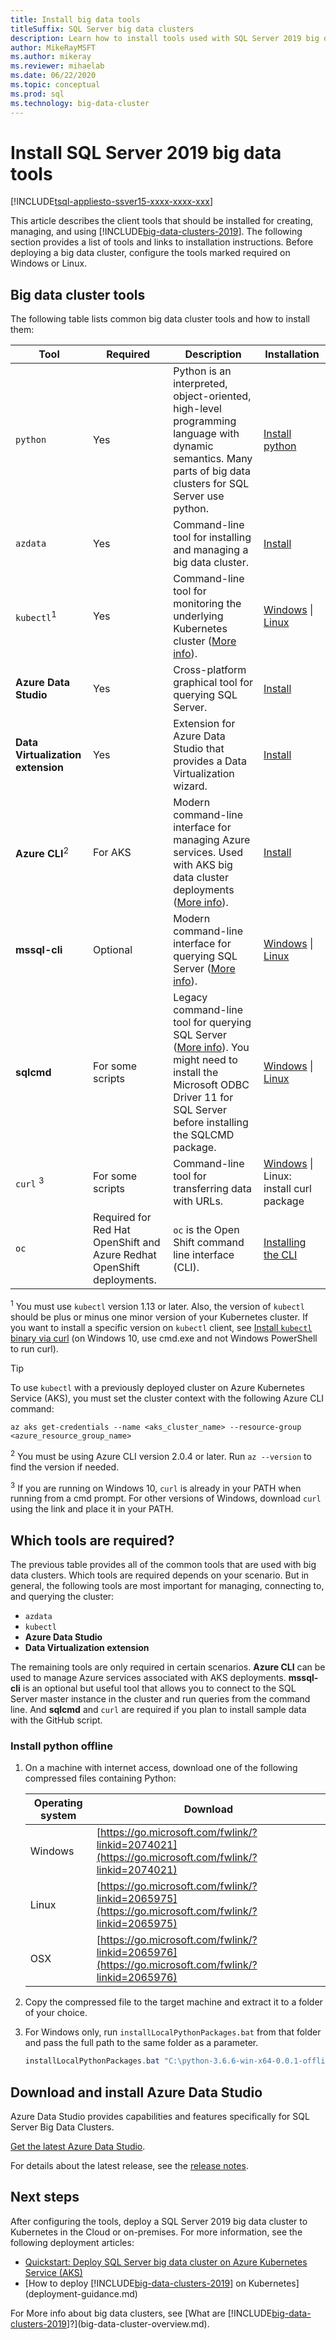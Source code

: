 ```yaml
---
title: Install big data tools
titleSuffix: SQL Server big data clusters
description: Learn how to install tools used with SQL Server 2019 big data cluster.
author: MikeRayMSFT 
ms.author: mikeray
ms.reviewer: mihaelab
ms.date: 06/22/2020
ms.topic: conceptual
ms.prod: sql
ms.technology: big-data-cluster
---
```


# Install SQL Server 2019 big data tools

[!INCLUDE[tsql-appliesto-ssver15-xxxx-xxxx-xxx](../includes/tsql-appliesto-ssver15-xxxx-xxxx-xxx.md)]

This article describes the client tools that should be installed for creating, managing, and using [!INCLUDE[big-data-clusters-2019](../includes/ssbigdataclusters-ver15.md)]. The following section provides a list of tools and links to installation instructions. Before deploying a big data cluster, configure the tools marked required on Windows or Linux.

## Big data cluster tools

The following table lists common big data cluster tools and how to install them:

| Tool | Required | Description | Installation |
|---|---|---|---|
| `python` | Yes | Python is an interpreted, object-oriented, high-level programming language with dynamic semantics. Many parts of big data clusters for SQL Server use python. | [Install python](#python)|
| `azdata` | Yes | Command-line tool for installing and managing a big data cluster. | [Install](deploy-install-azdata.md) |
| `kubectl`<sup>1</sup> | Yes | Command-line tool for monitoring the underlying Kubernetes cluster ([More info](https://kubernetes.io/docs/tasks/tools/install-kubectl/)). | [Windows](https://kubernetes.io/docs/tasks/tools/install-kubectl/#install-with-powershell-from-psgallery) \| [Linux](https://kubernetes.io/docs/tasks/tools/install-kubectl/#install-using-native-package-management) |
| **Azure Data Studio** | Yes | Cross-platform graphical tool for querying SQL Server. | [Install](https://aka.ms/getazuredatastudio) |
| **Data Virtualization extension** | Yes | Extension for Azure Data Studio that provides a Data Virtualization wizard. | [Install](../azure-data-studio/data-virtualization-extension.md) |
| **Azure CLI**<sup>2</sup> | For AKS | Modern command-line interface for managing Azure services. Used with AKS big data cluster deployments ([More info](https://docs.microsoft.com/cli/azure/?view=azure-cli-latest)). | [Install](https://docs.microsoft.com/cli/azure/install-azure-cli?view=azure-cli-latest) |
| **mssql-cli** | Optional | Modern command-line interface for querying SQL Server ([More info](../tools/mssql-cli.md)). | [Windows](https://github.com/dbcli/mssql-cli/blob/master/doc/installation/windows.md) \| [Linux](https://github.com/dbcli/mssql-cli/blob/master/doc/installation/linux.md) |
| **sqlcmd** | For some scripts | Legacy command-line tool for querying SQL Server ([More info](https://docs.microsoft.com/sql/tools/sqlcmd-utility?view=sql-server-ver15)). You might need to install the Microsoft ODBC Driver 11 for SQL Server before installing the SQLCMD package. | [Windows](https://www.microsoft.com/download/details.aspx?id=36433) \| [Linux](../linux/sql-server-linux-setup-tools.md) |
| `curl` <sup>3</sup> | For some scripts | Command-line tool for transferring data with URLs. | [Windows](https://curl.haxx.se/windows/) \| Linux: install curl package |
| `oc` | Required for Red Hat OpenShift and Azure Redhat OpenShift deployments. |`oc` is the Open Shift command line interface (CLI). | [Installing the CLI](https://docs.openshift.com/container-platform/4.4/cli_reference/openshift_cli/getting-started-cli.html#installing-the-cli)

<sup>1</sup> You must use `kubectl` version 1.13 or later. Also, the version of `kubectl` should be plus or minus one minor version of your Kubernetes cluster. If you want to install a specific version on `kubectl` client, see [Install `kubectl` binary via curl](https://kubernetes.io/docs/tasks/tools/install-kubectl/#install-kubectl-binary-using-curl) (on Windows 10, use cmd.exe and not Windows PowerShell to run curl).

> [!TIP]
> To use `kubectl` with a previously deployed cluster on Azure Kubernetes Service (AKS), you must set the cluster context with the following Azure CLI command:
>
>    ```azurecli
>    az aks get-credentials --name <aks_cluster_name> --resource-group <azure_resource_group_name>
>    ```

<sup>2</sup> You must be using Azure CLI version 2.0.4 or later. Run `az --version` to find the version if needed.

<sup>3</sup> If you are running on Windows 10, `curl` is already in your PATH when running from a cmd prompt. For other versions of Windows, download `curl` using the link and place it in your PATH.

## Which tools are required?

The previous table provides all of the common tools that are used with big data clusters. Which tools are required depends on your scenario. But in general, the following tools are most important for managing, connecting to, and querying the cluster:

- `azdata`
- `kubectl`
- **Azure Data Studio**
- **Data Virtualization extension**

The remaining tools are only required in certain scenarios. **Azure CLI** can be used to manage Azure services associated with AKS deployments. **mssql-cli** is an optional but useful tool that allows you to connect to the SQL Server master instance in the cluster and run queries from the command line. And **sqlcmd** and `curl` are required if you plan to install sample data with the GitHub script.

### <a id="python"></a> Install python offline

1. On a machine with internet access, download one of the following compressed files containing Python:

   | Operating system | Download |
   |---|---|
   | Windows | [https://go.microsoft.com/fwlink/?linkid=2074021](https://go.microsoft.com/fwlink/?linkid=2074021) |
   | Linux   | [https://go.microsoft.com/fwlink/?linkid=2065975](https://go.microsoft.com/fwlink/?linkid=2065975) |
   | OSX     | [https://go.microsoft.com/fwlink/?linkid=2065976](https://go.microsoft.com/fwlink/?linkid=2065976) |

1. Copy the compressed file to the target machine and extract it to a folder of your choice.

1. For Windows only, run `installLocalPythonPackages.bat` from that folder and pass the full path to the same folder as a parameter.

   ```PowerShell
   installLocalPythonPackages.bat "C:\python-3.6.6-win-x64-0.0.1-offline\0.0.1"
   ```

## Download and install Azure Data Studio

Azure Data Studio provides capabilities and features specifically for SQL Server Big Data Clusters.

[Get the latest Azure Data Studio](https://aka.ms/getazuredatastudio).

For details about the latest release, see the [release notes](../big-data-cluster/release-notes-big-data-cluster.md).

## Next steps

After configuring the tools, deploy a SQL Server 2019 big data cluster to Kubernetes in the Cloud or on-premises. For more information, see the following deployment articles:

- [Quickstart: Deploy SQL Server big data cluster on Azure Kubernetes Service (AKS)](quickstart-big-data-cluster-deploy.md)
- [How to deploy [!INCLUDE[big-data-clusters-2019](../includes/ssbigdataclusters-ss-nover.md)] on Kubernetes](deployment-guidance.md)

For More info about big data clusters, see [What are [!INCLUDE[big-data-clusters-2019](../includes/ssbigdataclusters-ver15.md)]?](big-data-cluster-overview.md).
